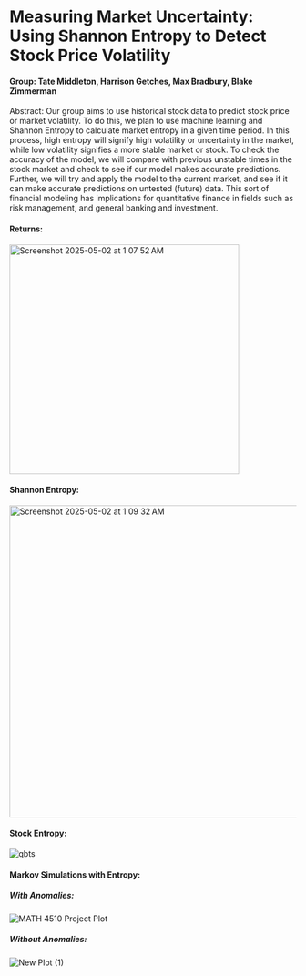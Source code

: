 # Measuring Market Uncertainty: Using Shannon Entropy to Detect Stock Price Volatility

#### Group: Tate Middleton, Harrison Getches, Max Bradbury, Blake Zimmerman

Abstract: Our group aims to use historical stock data to predict stock price or market volatility. To do this, we plan to use machine learning and Shannon Entropy to calculate market entropy in a given time period. In this process, high entropy will signify high volatility or uncertainty in the market, while low volatility signifies a more stable market or stock. To check the accuracy of the model, we will compare with previous unstable times in the stock market and check to see if our model makes accurate predictions. Further, we will try and apply the model to the current market, and see if it can make accurate predictions on untested (future) data. This sort of financial modeling has implications for quantitative finance in fields such as risk management, and general banking and investment.

#### Returns:
<img width="403" alt="Screenshot 2025-05-02 at 1 07 52 AM" src="https://github.com/user-attachments/assets/adad3a22-6ba9-4755-803d-5a1a5e26970f" />

#### Shannon Entropy:
<img width="548" alt="Screenshot 2025-05-02 at 1 09 32 AM" src="https://github.com/user-attachments/assets/f1d4fa8c-04dc-4def-9bdf-c2f8c3d085d8" />

#### Stock Entropy:

![qbts](https://github.com/user-attachments/assets/f102cb0d-26c8-4fdd-8451-2355417fb81e)

#### Markov Simulations with Entropy:
##### With Anomalies:
![MATH 4510 Project Plot](https://github.com/user-attachments/assets/3356be29-d0b5-4a70-8a8d-2c19db6a5335)

##### Without Anomalies:
![New Plot (1)](https://github.com/user-attachments/assets/7bf9e7cf-071f-4d2f-8bdb-d1c465f3ca49)

